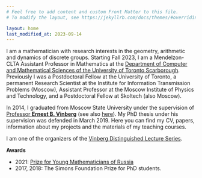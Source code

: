 ```yaml
---
# Feel free to add content and custom Front Matter to this file.
# To modify the layout, see https://jekyllrb.com/docs/themes/#overriding-theme-defaults

layout: home
last_modified_at: 2023-09-14
---
```


I am a mathematician with research interests in the geometry, arithmetic and dynamics of discrete groups. Starting Fall 2023, I am a Mendelzon-CLTA Assistant Professor in Mathematics at the [Department of Computer and Mathematical Sciences of the University of Toronto Scarborough](https://www.utsc.utoronto.ca/cms/). Previously I was a Postdoctoral Fellow at the University of Toronto, a permanent Research Scientist at the Institute for Information Transmission Problems (Moscow), Assistant Professor at the Moscow Institute of Physics and Technology, and a Postdoctoral Fellow at Skoltech (also Moscow).

In 2014, I graduated from Moscow State University under the supervision of [Professor **Ernest B. Vinberg**](https://en.wikipedia.org/wiki/Ernest_Vinberg) (see also [here](http://www.ams.org/distribution/mmj/vol8-4-2008/vinberg-birthday.html)). My PhD thesis under his supervision was defended in March 2019. Here you can find my CV, papers, information about my projects and the materials of my teaching courses.

I am one of the organizers of the [Vinberg Distinguished Lecture Series](https://vinberg.combgeo.org/).

**Awards**

  - 2021: [Prize for Young Mathematicians of Russia](https://icm2022.org/blog/the-announcement-of-prize-for-young-russian-mathematicians-winners-among-young-scientists)
  - 2017, 2018: The Simons Foundation Prize for PhD students.


